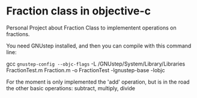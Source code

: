 Fraction class in objective-c
=============================

Personal Project about Fraction Class to implementent operations on fractions.

You need GNUstep installed, and then you can compile with this command line:

gcc `gnustep-config --objc-flags` -L /GNUstep/System/Library/Libraries FractionTest.m Fraction.m -o FractionTest -lgnustep-base -lobjc

For the moment is only implemented the 'add' operation, but is in the road the other basic operations: subtract, multiply, divide
